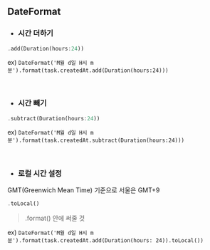 ## DateFormat 
- ### 시간 더하기
```dart
.add(Duration(hours:24))
```

ex) `DateFormat('M월 d일 H시 m분').format(task.createdAt.add(Duration(hours:24)))`

<br>

- ### 시간 빼기
```dart
.subtract(Duration(hours:24))
``` 

ex) `DateFormat('M월 d일 H시 m분').format(task.createdAt.subtract(Duration(hours:24)))`

<br>

- ### 로컬 시간 설정  
GMT(Greenwich Mean Time) 기준으로 서울은 GMT+9

```dart
.toLocal()
```
> .format() 안에 써줄 것


ex) `DateFormat('M월 d일 H시 m분').format(task.createdAt.add(Duration(hours: 24)).toLocal())`

